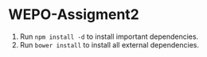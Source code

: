# WEPO-Assigment2

1. Run `npm install -d` to install important dependencies.
2. Run `bower install` to install all external dependencies.

